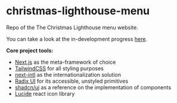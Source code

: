 # christmas-lighthouse-menu

Repo of the The Christmas Lighthouse menu website.

You can take a look at the in-development progress [here](https://christmas-lighthouse-menu.vercel.app).

**Core project tools:**

- [Next.js](https://nextjs.org/) as the meta-framework of choice
- [TailwindCSS](https://tailwindcss.com/) for all styling purposes
- [next-intl](https://next-intl-docs.vercel.app/) as the internationalization solution
- [Radix UI](https://www.radix-ui.com/primitives) for its accessible, unstyled primitives
- [shadcn/ui](https://ui.shadcn.com/) as a reference on the implementation of components
- [Lucide](https://lucide.dev/) react icon library
